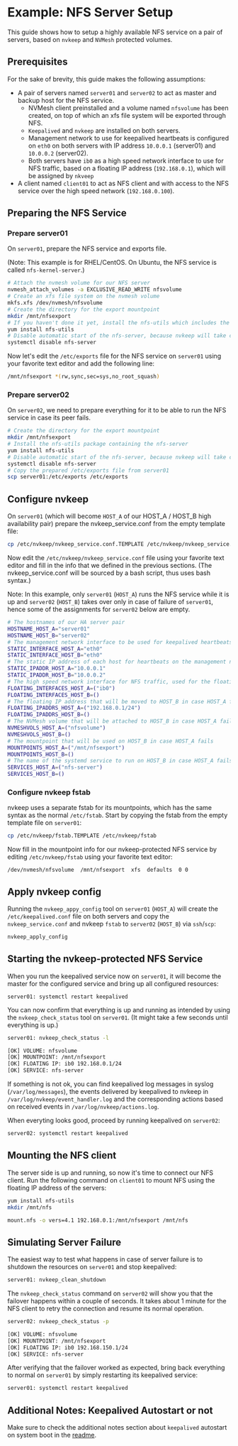 # Example: NFS Server Setup 

This guide shows how to setup a highly available NFS service on a pair of servers, based on `nvkeep` and `NVMesh` protected volumes.

## Prerequisites

For the sake of brevity, this guide makes the following assumptions:

- A pair of servers named `server01` and `server02`  to act as master and backup host for the NFS service.
  - NVMesh client preinstalled and a volume named `nfsvolume` has been created, on top of which an xfs file system will be exported through NFS.
  - `Keepalived` and `nvkeep` are installed on both servers.
  - Management network to use for keepalived heartbeats is configured on `eth0` on both servers with IP address `10.0.0.1` (server01) and `10.0.0.2` (server02).
  - Both servers have `ib0` as a high speed network interface to use for NFS traffic, based on a floating IP address (`192.168.0.1`), which will be assigned by `nkveep`
- A client named `client01` to act as NFS client and with access to the NFS service over the high speed network (`192.168.0.100`).

## Preparing the NFS Service

### Prepare server01

On `server01`, prepare the NFS service and exports file.

(Note: This example is for RHEL/CentOS. On Ubuntu, the NFS service is called `nfs-kernel-server`.)

```bash
# Attach the nvmesh volume for our NFS server
nvmesh_attach_volumes -a EXCLUSIVE_READ_WRITE nfsvolume
# Create an xfs file system on the nvmesh volume
mkfs.xfs /dev/nvmesh/nfsvolume
# Create the directory for the export mountpoint
mkdir /mnt/nfsexport
# If you haven't done it yet, install the nfs-utils which includes the nfs-server
yum install nfs-utils
# Disable automatic start of the nfs-server, because nvkeep will take care of that
systemctl disable nfs-server
```

Now let's edit the `/etc/exports` file for the NFS service on `server01` using your favorite text editor and add the following line:

```bash
/mnt/nfsexport *(rw,sync,sec=sys,no_root_squash)
```

### Prepare server02

On `server02`, we need to prepare everything for it to be able to run the NFS service in case its peer fails.

```bash
# Create the directory for the export mountpoint
mkdir /mnt/nfsexport
# Install the nfs-utils package containing the nfs-server
yum install nfs-utils
# Disable automatic start of the nfs-server, because nvkeep will take care of that
systemctl disable nfs-server
# Copy the prepared /etc/exports file from server01
scp server01:/etc/exports /etc/exports
```

## Configure nvkeep 

On `server01` (which will become `HOST_A` of our HOST_A / HOST_B high availability pair) prepare the nvkeep_service.conf from the empty template file:

```bash
cp /etc/nvkeep/nvkeep_service.conf.TEMPLATE /etc/nvkeep/nvkeep_service.conf
```

Now edit the `/etc/nvkeep/nvkeep_service.conf` file using your favorite text editor and fill in the info that we defined in the previous sections. (The nvkeep_service.conf will be sourced by a bash script, thus uses bash syntax.)

Note: In this example, only `server01` (`HOST_A`) runs the NFS service while it is up and `server02` (`HOST_B`) takes over only in case of failure of `server01`, hence some of the assignments for `server02` below are empty.

```bash
# The hostnames of our HA server pair
HOSTNAME_HOST_A="server01"
HOSTNAME_HOST_B="server02"
# The management network interface to be used for keepalived heartbeats
STATIC_INTERFACE_HOST_A="eth0"
STATIC_INTERFACE_HOST_B="eth0"
# The static IP address of each host for heartbeats on the management network
STATIC_IPADDR_HOST_A="10.0.0.1"
STATIC_IPADDR_HOST_B="10.0.0.2"
# The high speed network interface for NFS traffic, used for the floating IP address
FLOATING_INTERFACES_HOST_A=("ib0")
FLOATING_INTERFACES_HOST_B=()
# The floating IP address that will be moved to HOST_B in case HOST_A fails
FLOATING_IPADDRS_HOST_A=("192.168.0.1/24")
FLOATING_IPADDRS_HOST_B=()
# The NVMesh volume that will be attached to HOST_B in case HOST_A fails
NVMESHVOLS_HOST_A=("nfsvolume")
NVMESHVOLS_HOST_B=()
# The mountpoint that will be used on HOST_B in case HOST_A fails
MOUNTPOINTS_HOST_A=("/mnt/nfsexport")
MOUNTPOINTS_HOST_B=()
# The name of the systemd service to run on HOST_B in case HOST_A fails
SERVICES_HOST_A=("nfs-server")
SERVICES_HOST_B=()
```

### Configure nvkeep fstab

nvkeep uses a separate fstab for its mountpoints, which has the same syntax as the normal `/etc/fstab`. Start by copying the fstab from the empty template file on `server01`:

```bash
cp /etc/nvkeep/fstab.TEMPLATE /etc/nvkeep/fstab
```

Now fill in the mountpoint info for our nvkeep-protected NFS service by editing `/etc/nvkeep/fstab` using your favorite text editor:

```
/dev/nvmesh/nfsvolume  /mnt/nfsexport  xfs  defaults  0 0
```

## Apply nvkeep config

Running the `nvkeep_appy_config` tool on `server01` (`HOST_A`) will create the `/etc/keepalived.conf` file on both servers and copy the `nvkeep_service.conf` and nvkeep `fstab` to `server02` (`HOST_B`) via `ssh`/`scp`:

``` bash
nvkeep_apply_config
```

## Starting the nvkeep-protected NFS Service

When you run the keepalived service now on `server01`, it will become the master for the configured service and bring up all configured resources:

```
server01: systemctl restart keepalived
```

You can now confirm that everything is up and running as intended by using the `nvkeep_check_status` tool on `server01`. (It might take a few seconds until everything is up.)

```bash
server01: nvkeep_check_status -l

[OK] VOLUME: nfsvolume
[OK] MOUNTPOINT: /mnt/nfsexport
[OK] FLOATING IP: ib0 192.168.0.1/24
[OK] SERVICE: nfs-server
```

If something is not ok, you can find keepalived log messages in syslog (`/var/log/messages`), the events delivered by keepalived to nvkeep in `/var/log/nvkeep/event_handler.log` and the corresponding actions based on received events in `/var/log/nvkeep/actions.log`.

When everyting looks good, proceed by running keepalived on `server02`:

```bash
server02: systemctl restart keepalived
```

## Mounting the NFS client

The server side is up and running, so now it's time to connect our NFS client. Run the following command on `client01` to mount NFS using the floating IP address of the servers:

```bash
yum install nfs-utils
mkdir /mnt/nfs

mount.nfs -o vers=4.1 192.168.0.1:/mnt/nfsexport /mnt/nfs
```

## Simulating Server Failure

The easiest way to test what happens in case of server failure is to shutdown the resources on `server01` and stop keepalived:

```bash
server01: nvkeep_clean_shutdown
```

The `nvkeep_check_status` command on `server02` will show you that the failover happens within a couple of seconds. It takes about 1 minute for the NFS client to retry the connection and resume its normal operation.

```bash
server02: nvkeep_check_status -p

[OK] VOLUME: nfsvolume
[OK] MOUNTPOINT: /mnt/nfsexport
[OK] FLOATING IP: ib0 192.168.150.1/24
[OK] SERVICE: nfs-server
```

After verifying that the failover worked as expected, bring back everything to normal on `server01` by simply restarting its keepalived service:

```bash
server01: systemctl restart keepalived
```

## Additional Notes: Keepalived Autostart or not

Make sure to check the additional notes section about `keepalived` autostart on system boot in the [readme](../README.md).
